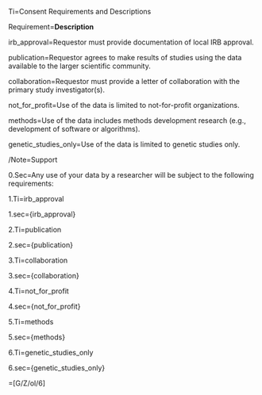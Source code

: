 Ti=Consent Requirements and Descriptions

Requirement=<b>Description</b>

irb_approval=Requestor must provide documentation of local IRB approval.

publication=Requestor agrees to make results of studies using the data available to the larger scientific community.

collaboration=Requestor must provide a letter of collaboration with the primary study investigator(s).

not_for_profit=Use of the data is limited to not-for-profit organizations.

methods=Use of the data includes methods development research (e.g., development of software or algorithms).

genetic_studies_only=Use of the data is limited to genetic studies only.
  


/Note=Support

0.Sec=Any use of your data by a researcher will be subject to the following requirements:

1.Ti=irb_approval

1.sec={irb_approval}


2.Ti=publication

2.sec={publication}


3.Ti=collaboration

3.sec={collaboration}


4.Ti=not_for_profit

4.sec={not_for_profit}


5.Ti=methods

5.sec={methods}


6.Ti=genetic_studies_only

6.sec={genetic_studies_only}

=[G/Z/ol/6]